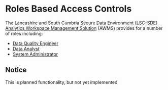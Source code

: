 # Roles Based Access Controls
The Lancashire and South Cumbria Secure Data Environment (LSC-SDE) [Analytics Workspace Management Solution](../../Analytics-Workspace-Management-Solution.md) (AWMS) provides for a number of roles including:

* [Data Quality Engineer](./Roles-Based-Access-Controls/Data-Quality-Engineer.md)
* [Data Analyst](./Roles-Based-Access-Controls/Data-Analyst.md)
* [System Administrator](./Roles-Based-Access-Controls/System-Administrator.md)

## Notice
This is planned functionality, but not yet implemented